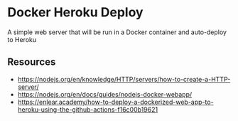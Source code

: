 # Docker Heroku Deploy

A simple web server that will be run in a Docker container and auto-deploy to Heroku

## Resources

* https://nodejs.org/en/knowledge/HTTP/servers/how-to-create-a-HTTP-server/
* https://nodejs.org/en/docs/guides/nodejs-docker-webapp/
* https://enlear.academy/how-to-deploy-a-dockerized-web-app-to-heroku-using-the-github-actions-f16c00b19621
